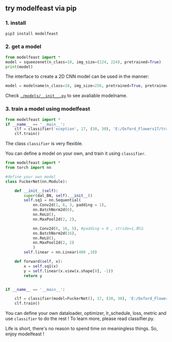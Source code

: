 ## try modelfeast via pip
### 1. install
```python
pip3 install modelfeast
```
### 2. get a model
```python
from modelfeast import *
model = squeezenet(n_class=10, img_size=(224, 224), pretrained=True)
print(model)
```
The interface to create a 2D CNN model can be used in the manner:
```python
model = modelname(n_class=10, img_size=256, pretrained=True, pretrained_path="./pretrained/")
```
Check [```./models/__init__.py```](https://github.com/daili0015/ModelFeast/blob/master/models/__init__.py) to see avaliable modelname.


### 3. train a model using modelfeast
```python
from modelfeast import *
if __name__ == '__main__':
    clf = classifier('xception', 17, (30, 30), 'E:/Oxford_Flowers17/train')
    clf.train()
```
The class ```classifier``` is very flexible.

You can define a model on your own, and train it using ```classifier```.
```python
from modelfeast import *
from torch import nn

#define your own model
class FuckerNet(nn.Module):

    def __init__(self):
        super(dal_BN, self).__init__()
        self.sq1 = nn.Sequential(
            nn.Conv2d(1, 6, 3, padding = 1),
            nn.BatchNorm2d(6),
            nn.ReLU(),
            nn.MaxPool2d(2, 2),

            nn.Conv2d(6, 16, 5), #padding = 0 , stride=1,默认
            nn.BatchNorm2d(16),
            nn.ReLU(),
            nn.MaxPool2d(2, 2)
            )
        self.linear = nn.Linear(400 ,10) 

    def forward(self, x):
        x = self.sq1(x)
        y = self.linear(x.view(x.shape[0], -1))
        return y


if __name__ == '__main__':

    clf = classifier(model=FuckerNet(), 17, (30, 30), 'E:/Oxford_Flowers17/train')
    clf.train()

```

You can define your own dataloader, optimizer, lr_schedule, loss, metric and use ```classifier``` to do the rest !
To learn more, please read classifier.py.

Life is short, there's no reason to spend time on meaningless things. So, enjoy modelfeast !